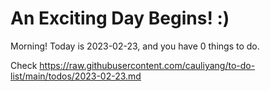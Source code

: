 # An Exciting Day Begins! :)

Morning! Today is 2023-02-23, and you have 0 things to do.

Check https://raw.githubusercontent.com/cauliyang/to-do-list/main/todos/2023-02-23.md
